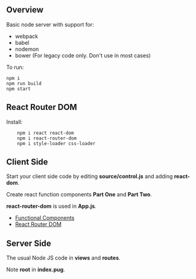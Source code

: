 ## Overview

Basic node server with support for:

- webpack
- babel
- nodemon
- bower (For legacy code only. Don't use in most cases)

To run:

    npm i
    npm run build
    npm start

## React Router DOM

Install:

        npm i react react-dom
        npm i react-router-dom
        npm i style-loader css-loader

## Client Side

Start your client side code by editing **source/control.js** and adding **react-dom**.

Create react function components **Part One** and **Part Two**.

**react-router-dom** is used in **App.js**.

- [Functional Components](https://reactjs.org/docs/components-and-props.html)
- [React Router DOM](https://reacttraining.com/react-router/web/guides/quick-start)

## Server Side

The usual Node JS code in **views** and **routes**.

Note **root** in **index.pug**.

